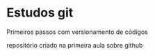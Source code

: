 # Estudos git
 Primeiros passos com versionamento de códigos

 repositório criado na primeira aula sobre github
